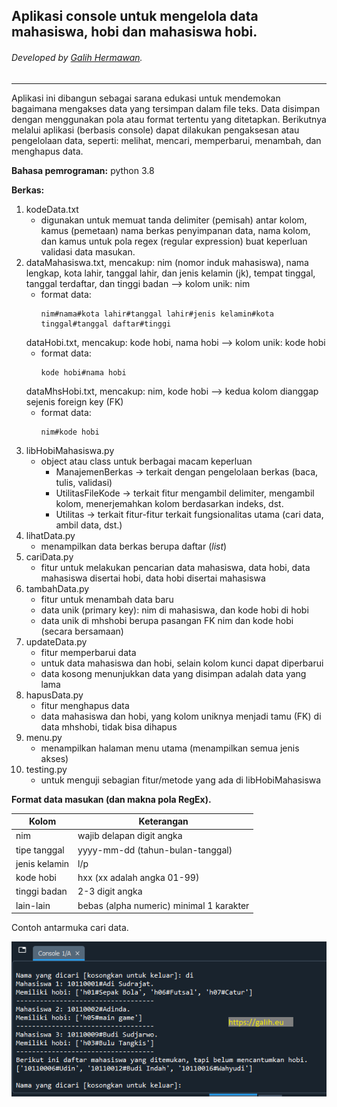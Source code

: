 ## Aplikasi console untuk mengelola data mahasiswa, hobi dan mahasiswa hobi.
###### Developed by [Galih Hermawan](https://galih.eu).
---

Aplikasi ini dibangun sebagai sarana edukasi untuk mendemokan bagaimana mengakses data yang tersimpan dalam file teks. Data disimpan dengan menggunakan pola atau format tertentu yang ditetapkan. Berikutnya melalui aplikasi (berbasis console) dapat dilakukan pengaksesan atau pengelolaan data, seperti: melihat, mencari, memperbarui, menambah, dan menghapus data.

**Bahasa pemrograman:** python 3.8

**Berkas:**
1. kodeData.txt
	- digunakan untuk memuat tanda delimiter (pemisah) antar kolom, kamus (pemetaan) nama berkas penyimpanan data, nama kolom, dan kamus untuk pola regex (regular expression) buat keperluan validasi data masukan.
2. dataMahasiswa.txt, mencakup: nim (nomor induk mahasiswa), nama lengkap, kota lahir, tanggal lahir, dan jenis kelamin (jk), tempat tinggal, tanggal terdaftar, dan tinggi badan --> kolom unik: nim
	- format data: 
	 	```
		nim#nama#kota lahir#tanggal lahir#jenis kelamin#kota tinggal#tanggal daftar#tinggi
		```
	dataHobi.txt, mencakup: kode hobi, nama hobi --> kolom unik: kode hobi
	- format data:
		```
		kode hobi#nama hobi
		```
	dataMhsHobi.txt, mencakup: nim, kode hobi --> kedua kolom dianggap sejenis foreign key (FK)
	- format data:
		```
		nim#kode hobi
		```
2. libHobiMahasiswa.py
	- object atau class untuk berbagai macam keperluan
		- ManajemenBerkas -> terkait dengan pengelolaan berkas (baca, tulis, validasi)
		- UtilitasFileKode -> terkait fitur mengambil delimiter, mengambil kolom, menerjemahkan kolom berdasarkan indeks, dst.
		- Utilitas -> terkait fitur-fitur terkait fungsionalitas utama (cari data, ambil data, dst.)
3. lihatData.py
	- menampilkan data berkas berupa daftar (*list*)
4. cariData.py
	- fitur untuk melakukan pencarian data mahasiswa, data hobi, data mahasiswa disertai hobi, data hobi disertai mahasiswa
5. tambahData.py
	- fitur untuk menambah data baru
	- data unik (primary key): nim di mahasiswa, dan kode hobi di hobi
	- data unik di mhshobi berupa pasangan FK nim dan kode hobi (secara bersamaan)
6. updateData.py
	- fitur memperbarui data
	- untuk data mahasiswa dan hobi, selain kolom kunci dapat diperbarui
	- data kosong menunjukkan data yang disimpan adalah data yang lama
7. hapusData.py
	- fitur menghapus data
	- data mahasiswa dan hobi, yang kolom uniknya menjadi tamu (FK) di data mhshobi, tidak bisa dihapus
8. menu.py
	- menampilkan halaman menu utama (menampilkan semua jenis akses)
9. testing.py
	- untuk menguji sebagian fitur/metode yang ada di libHobiMahasiswa
	
**Format data masukan (dan makna pola RegEx).**

| Kolom         | Keterangan |
| ------------- | ----------- |
| nim           | wajib delapan digit angka       |
| tipe tanggal  | yyyy-mm-dd (tahun-bulan-tanggal)        |
| jenis kelamin | l/p |
| kode hobi     | hxx (xx adalah angka 01-99) |
| tinggi badan  | 2-3 digit angka |
| lain-lain     | bebas (alpha numeric) minimal 1 karakter |

Contoh antarmuka cari data.

![cari data](/console-optimized/screenshot.png)